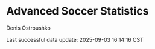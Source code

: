 # Advanced Soccer Statistics
Denis Ostroushko

<!-- gfm -->

Last successful data update: 2025-09-03 16:14:16 CST
